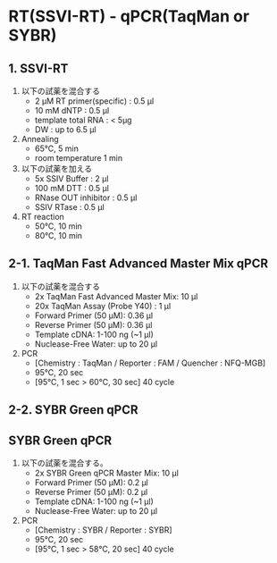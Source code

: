 # RT(SSVI-RT) - qPCR(TaqMan or SYBR)

## 1. SSVI-RT
1. 以下の試薬を混合する
    - 2 µM RT primer(specific) : 0.5 µl
    - 10 mM dNTP : 0.5 µl
    - template total RNA : < 5µg
    - DW : up to 6.5 µl
2. Annealing
    - 65℃, 5 min
    - room temperature 1 min
4. 以下の試薬を加える
    - 5x SSIV Buffer : 2 µl
    - 100 mM DTT : 0.5 µl
    - RNase OUT inhibitor : 0.5 µl
    - SSIV RTase : 0.5 µl
5. RT reaction
    - 50℃, 10 min
    - 80℃, 10 min 

## 2-1. TaqMan Fast Advanced Master Mix qPCR
1. 以下の試薬を混合する
    - 2x TaqMan Fast Advanced Master Mix: 10 µl
    - 20x TaqMan Assay (Probe Y40) : 1 µl
    - Forward Primer (50 µM): 0.36 µl
    - Reverse Primer (50 µM): 0.36 µl
    - Template cDNA: 1-100 ng (~1 µl)
    - Nuclease-Free Water: up to 20 µl
2. PCR
    - [Chemistry : TaqMan / Reporter : FAM / Quencher : NFQ-MGB]
    - 95℃, 20 sec
    - [95℃, 1 sec > 60℃, 30 sec] 40 cycle


## 2-2. SYBR Green qPCR
## SYBR Green qPCR
1. 以下の試薬を混合する。
    - 2x SYBR Green qPCR Master Mix: 10 µl
    - Forward Primer (50 µM): 0.2 µl
    - Reverse Primer (50 µM): 0.2 µl
    - Template cDNA: 1-100 ng (~1 µl)
    - Nuclease-Free Water: up to 20 µl
2. PCR
    - [Chemistry : SYBR / Reporter : SYBR]
    - 95℃, 20 sec
    - [95℃, 1 sec > 58℃, 20 sec] 40 cycle
